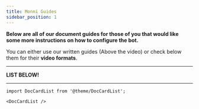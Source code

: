```yaml
---
title: Monni Guides
sidebar_position: 1
---
```

**Below are all of our document guides for those of you that would like some more instructions on how to configure the bot.**

You can either use our written guides (Above the video) or check below them for their **video formats**.

---

**LIST BELOW!**

---

```mdx-code-block
import DocCardList from '@theme/DocCardList';

<DocCardList />
```
